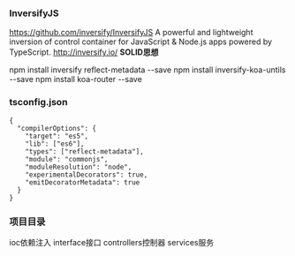 ### InversifyJS
https://github.com/inversify/InversifyJS
A powerful and lightweight inversion of control container for JavaScript & Node.js apps powered by TypeScript. http://inversify.io/
**SOLID思想**

npm install inversify reflect-metadata --save
npm install inversify-koa-untils --save
npm install koa-router --save

### tsconfig.json
```
{
  "compilerOptions": {
    "target": "es5",
    "lib": ["es6"],
    "types": ["reflect-metadata"],
    "module": "commonjs",
    "moduleResolution": "node",
    "experimentalDecorators": true,
    "emitDecoratorMetadata": true
  }
}
```

### 项目目录
ioc依赖注入
interface接口
controllers控制器
services服务






